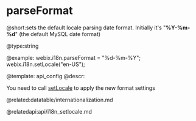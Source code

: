 parseFormat
=============


@short:sets the default locale parsing date format. Initially it's "**%Y-%m-%d**" (the default MySQL date format) 
	

@type:string

@example:
webix.i18n.parseFormat = "%d-%m-%Y";
webix.i18n.setLocale("en-US");

@template:	api_config
@descr:

You need to call <a href="api/i18n_setlocale.md">setLocale</a> to apply the new format settings


@related:datatable/internationalization.md

@relatedapi:api/i18n_setlocale.md